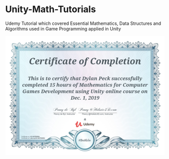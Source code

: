 # Unity-Math-Tutorials
Udemy Tutorial which covered Essential Mathematics, Data Structures and Algorithms used in Game Programming applied in Unity

![](UC-6H7R95R2.jpg)
